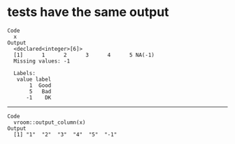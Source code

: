 # tests have the same output

    Code
      x
    Output
      <declared<integer>[6]>
      [1]      1      2      3      4      5 NA(-1)
      Missing values: -1
      
      Labels:
       value label
           1  Good
           5   Bad
          -1    DK

---

    Code
      vroom::output_column(x)
    Output
      [1] "1"  "2"  "3"  "4"  "5"  "-1"

